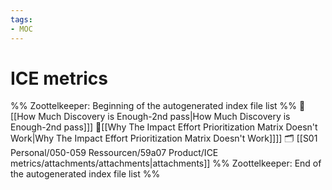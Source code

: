 ```yaml
---
tags: 
- MOC
---
```

# ICE metrics



%% Zoottelkeeper: Beginning of the autogenerated index file list  %%
📄 [[How Much Discovery is Enough-2nd pass|How Much Discovery is Enough-2nd pass]]]
📄[[Why The Impact Effort Prioritization Matrix Doesn't Work|Why The Impact Effort Prioritization Matrix Doesn't Work]]]]
🗂️ [[S01 Personal/050-059 Ressourcen/59a07 Product/ICE metrics/attachments/attachments|attachments]]
%% Zoottelkeeper: End of the autogenerated index file list  %%

